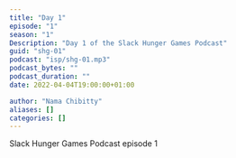 ```yaml
---
title: "Day 1"
episode: "1"
season: "1"
Description: "Day 1 of the Slack Hunger Games Podcast"
guid: "shg-01"
podcast: "isp/shg-01.mp3"
podcast_bytes: ""
podcast_duration: ""
date: 2022-04-04T19:00:00+01:00

author: "Nama Chibitty"
aliases: []
categories: []
---
```


Slack Hunger Games Podcast episode 1